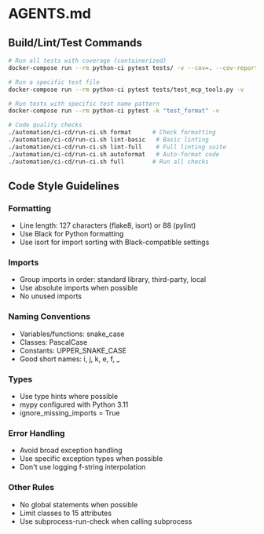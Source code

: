 # AGENTS.md

## Build/Lint/Test Commands

```bash
# Run all tests with coverage (containerized)
docker-compose run --rm python-ci pytest tests/ -v --cov=. --cov-report=xml

# Run a specific test file
docker-compose run --rm python-ci pytest tests/test_mcp_tools.py -v

# Run tests with specific test name pattern
docker-compose run --rm python-ci pytest -k "test_format" -v

# Code quality checks
./automation/ci-cd/run-ci.sh format      # Check formatting
./automation/ci-cd/run-ci.sh lint-basic   # Basic linting
./automation/ci-cd/run-ci.sh lint-full    # Full linting suite
./automation/ci-cd/run-ci.sh autoformat   # Auto-format code
./automation/ci-cd/run-ci.sh full        # Run all checks
```

## Code Style Guidelines

### Formatting
- Line length: 127 characters (flake8, isort) or 88 (pylint)
- Use Black for Python formatting
- Use isort for import sorting with Black-compatible settings

### Imports
- Group imports in order: standard library, third-party, local
- Use absolute imports when possible
- No unused imports

### Naming Conventions
- Variables/functions: snake_case
- Classes: PascalCase
- Constants: UPPER_SNAKE_CASE
- Good short names: i, j, k, e, f, _

### Types
- Use type hints where possible
- mypy configured with Python 3.11
- ignore_missing_imports = True

### Error Handling
- Avoid broad exception handling
- Use specific exception types when possible
- Don't use logging f-string interpolation

### Other Rules
- No global statements when possible
- Limit classes to 15 attributes
- Use subprocess-run-check when calling subprocess
